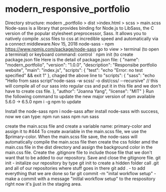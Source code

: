 # modern_responsive_portfolio
Directory structure: modern _portfolio > dist >index.html
                                                                      > scss > main.scss                                                                   
Node-sass is a library that provides binding for Node.js to LibSass, the C version of the popular stylesheet preprocessor, Sass. It allows you to natively compile .scss files to css at incredible speed and automatically via a connect middleware.Nov 15, 2018
node-sass - npm
https://www.npmjs.com/package/node-sass
go to view > terminal (to open a terminial)  or keyboard command: control `
npm init    (to create package.json file
Here is the detail of package.json file:
{
  "name": "modern_portfolio",
  "version": "1.0.0",
  "description": "Responsibe portfolio website",
  "main": "index.js",
  "scripts": {
    "test": "echo \"Error: no test specified\" && exit 1"
},
chaged the above line to "scripts": { "sass": "echo \"Hello from sass script\"node-sass -w scss/ -o dist/css/ --recursive"  // this will compile all of our sass into regular css and put it in this file and we don't have to create css file.
  },
  "author": "Joanna Yang",
  "license": "MIT"
}
Run the following command to update the new major version of npm available 5.6.0 -> 6.5.0
npm i -g npm to update

Install the node-sass
npm i node-sass 
after install node-sass with success, now we can type: npm run sass
npm run sass

create the main.scss file and create a variable name: primary-color and assign it to #444
To create avariable in the main.scss file, we use the $primary-color. When the main.scss file save, the node-sass will automatically compile the main.scss file then create the css folder amd the main.css file in the dist directory and assign the background color in the main.css file.
Create the .gitignore file to include those file that we don't want that to be added to our repository. Save and close the gitignore file.
git init - initalize our repository by type git init to create a hidden folder call .git and all of our repositories where stuff goes in there 
git add .  - to add everything that we are done so far 
git commit -m "inital workflow setup"  - make a commit with a message "initlal workflow setup" to the respository right now it's jjust in the staging area.
